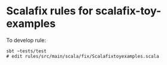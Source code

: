 # Scalafix rules for scalafix-toy-examples

To develop rule:
```
sbt ~tests/test
# edit rules/src/main/scala/fix/Scalafixtoyexamples.scala
```
